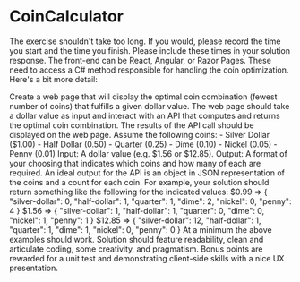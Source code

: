 # CoinCalculator

The exercise shouldn't take too long. If you would, please record the time you start and the time you finish. Please include these times in your solution response. The front-end can be React, Angular, or Razor Pages. These need to access a C# method responsible for handling the coin optimization. Here's a bit more detail:

Create a web page that will display the optimal coin combination (fewest number of coins) that fulfills a given dollar value. The web page should take a dollar value as input and interact with an API that computes and returns the optimal coin combination. The results of the API call should be displayed on the web page. Assume the following coins: - Silver Dollar ($1.00) - Half Dollar (0.50) - Quarter (0.25) - Dime (0.10) - Nickel (0.05) - Penny (0.01)
Input: A dollar value (e.g. $1.56 or $12.85).
Output: A format of your choosing that indicates which coins and how many of each are required. An ideal output for the API is an object in JSON representation of the coins and a count for each coin. For example, your solution should return something like the following for the indicated values:
$0.99 => { "silver-dollar": 0, "half-dollar": 1, "quarter": 1, "dime": 2, "nickel": 0, "penny": 4 }
$1.56 => { "silver-dollar": 1, "half-dollar": 1, "quarter": 0, "dime": 0, "nickel": 1, "penny": 1 }
$12.85 => { "silver-dollar": 12, "half-dollar": 1, "quarter": 1, "dime": 1, "nickel": 0, "penny": 0 }
At a minimum the above examples should work.
Solution should feature readability, clean and articulate coding, some creativity, and pragmatism.
Bonus points are rewarded for a unit test and demonstrating client-side skills with a nice UX presentation.